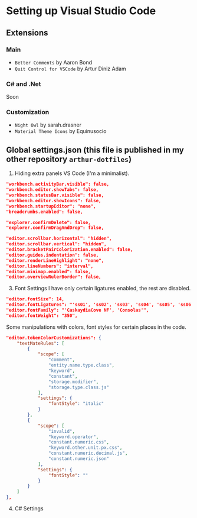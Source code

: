 # Setting up Visual Studio Code

## Extensions

### Main

- `Better Comments` by Aaron Bond
- `Quit Control for VSCode` by Artur Diniz Adam

### C# and .Net
Soon

### Customization
- `Night Owl` by sarah.drasner
- `Material Theme Icons` by Equinusocio

## Global settings.json (this file is published in my other repository `arthur-dotfiles`)

1. Hiding extra panels VS Code (I'm a minimalist).

```json
"workbench.activityBar.visible": false,
"workbench.editor.showTabs": false,
"workbench.statusBar.visible": false,
"workbench.editor.showIcons": false,
"workbench.startupEditor": "none",
"breadcrumbs.enabled": false,

"explorer.confirmDelete": false,
"explorer.confirmDragAndDrop": false,

"editor.scrollbar.horizontal": "hidden",
"editor.scrollbar.vertical": "hidden",
"editor.bracketPairColorization.enabled": false,
"editor.guides.indentation": false,
"editor.renderLineHighlight": "none",
"editor.lineNumbers": "interval",
"editor.minimap.enabled": false,
"editor.overviewRulerBorder": false,
```

3. Font Settings
I have only certain ligatures enabled, the rest are disabled.

```json
"editor.fontSize": 14,
"editor.fontLigatures": "'ss01', 'ss02', 'ss03', 'ss04', 'ss05', 'ss06', 'zero', 'onum'",
"editor.fontFamily": "'CaskaydiaCove NF', 'Consolas'",
"editor.fontWeight": "350",
```

Some manipulations with colors, font styles for certain places in the code.

```json
"editor.tokenColorCustomizations": {
    "textMateRules": [
        {
            "scope": [
                "comment",
                "entity.name.type.class",
                "keyword",
                "constant",
                "storage.modifier",
                "storage.type.class.js"
            ],
            "settings": {
                "fontStyle": "italic"
            }
        },
        {
            "scope": [
                "invalid",
                "keyword.operator",
                "constant.numeric.css",
                "keyword.other.unit.px.css",
                "constant.numeric.decimal.js",
                "constant.numeric.json"
            ],
            "settings": {
                "fontStyle": ""
            }
        }
    ]
},
```

4. C# Settings

```json
```
